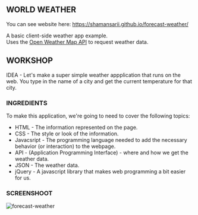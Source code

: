 WORLD WEATHER
-------------

You can see website here: https://shamansarii.github.io/forecast-weather/

A basic client-side weather app example.  
Uses the [Open Weather Map API](http://openweathermap.org/api) to request weather data.

## WORKSHOP

IDEA - Let's make a super simple weather appplication that runs on the web. You type in the name of a city and get the current temperature for that city. 

### INGREDIENTS
To make this application, we're going to need to cover the following topics:
  * HTML - The information represented on the page.
  * CSS - The style or look of the information.
  * Javacsript - The programming language needed to add the necessary behavior (or interaction) to the webpage.
  * API - (Application Programming Interface) - where and how we get the weather data.
  * JSON - The weather data.
  * jQuery - A javascript library that makes web programming a bit easier for us.

### SCREENSHOOT
![forecast-weather](https://user-images.githubusercontent.com/38943439/46164240-ef4d9980-c2a6-11e8-9b11-1f9eb9bfd3f8.png)
